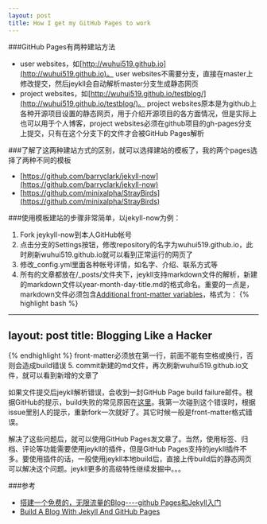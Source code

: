 ```yaml
---
layout: post
title: How I get my GitHub Pages to work
---
```


###GitHub Pages有两种建站方法
- user websites，如[http://wuhui519.github.io](http://wuhui519.github.io)。 user websites不需要分支，直接在master上修改提交，然后jeykll会自动解析master分支生成静态网页
- project websites，如[http://wuhui519.github.io/testblog/](http://wuhui519.github.io/testblog/)。 project websites原本是为github上各种开源项目设置的静态网页，用于介绍开源项目的各方面情况，但是实际上也可以用于个人博客，project websites必须在github项目的gh-pages分支上提交，只有在这个分支下的文件才会被GitHub Pages解析

###了解了这两种建站方式的区别，就可以选择建站的模板了，我的两个pages选择了两种不同的模板
- [https://github.com/barryclark/jekyll-now](https://github.com/barryclark/jekyll-now)
- [https://github.com/minixalpha/StrayBirds](https://github.com/minixalpha/StrayBirds)

###使用模板建站的步骤非常简单，以jekyll-now为例：
1. Fork jeykyll-now到本人GitHub帐号
2. 点击分支的Settings按钮，修改repository的名字为wuhui519.github.io，此时刷新wuhui519.github.io就可以看到正常运行的网页了
3. 修改_config.yml里面各种帐号详情，如名字、介绍、联系方式等
4. 所有的文章都放在/_posts/文件夹下，jeykll支持markdown文件的解析，新建的markdown文件以year-month-day-title.md的格式命名。重要的一点是，markdown文件必须包含[Additional front-matter variables](http://jekyllrb.com/docs/frontmatter/)，格式为：
{% highlight bash %}
---
layout: post
title: Blogging Like a Hacker
---
{% endhighlight %}
front-matter必须放在第一行，前面不能有空格或换行，否则会造成build错误
5. commit新建的md文件，再次刷新wuhui519.github.io文件，就可以看到新增的文章了

如果文件提交后jeykll解析错误，会收到一封GitHub Page build failure邮件。根据GitHub的提示，build失败的常见原因在[这里](https://help.github.com/articles/troubleshooting-github-pages-build-failures)。我第一次碰到这个错误时，根据issue里别人的提示，重新fork一次就好了。其它时候一般是front-matter格式错误。

解决了这些问题后，就可以使用GitHub Pages发文章了。当然，使用标签、归档、评论等功能需要使用jeykll的插件，但是GitHub Pages支持的jeykll插件不多。要使用插件的话，一般使用jeykll本地build后，直接上传build后的静态网页可以解决这个问题。jeykll更多的高级特性继续发掘中。。。

###参考
- [搭建一个免费的，无限流量的Blog----github Pages和Jekyll入门](http://www.ruanyifeng.com/blog/2012/08/blogging_with_jekyll.html)
- [Build A Blog With Jekyll And GitHub Pages](http://www.smashingmagazine.com/2014/08/01/build-blog-jekyll-github-pages/)
